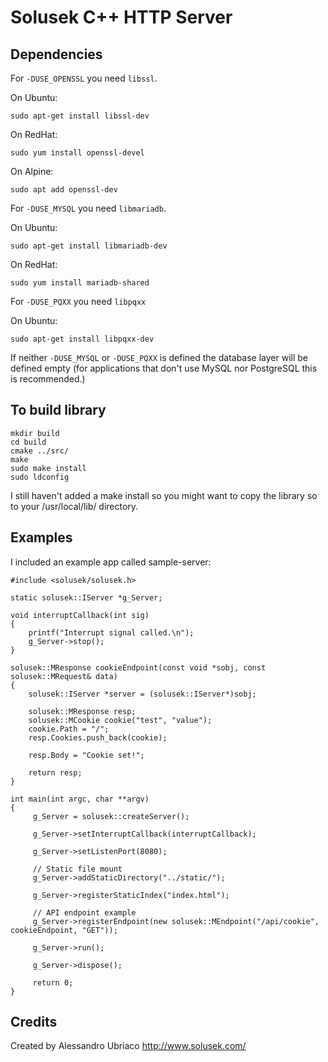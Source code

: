 # Solusek C++ HTTP Server

## Dependencies

For `-DUSE_OPENSSL` you need `libssl`.

On Ubuntu:
```
sudo apt-get install libssl-dev
```

On RedHat:
```
sudo yum install openssl-devel
```

On Alpine:
```
sudo apt add openssl-dev
```

For `-DUSE_MYSQL` you need `libmariadb`.

On Ubuntu:
```
sudo apt-get install libmariadb-dev
```

On RedHat:
```
sudo yum install mariadb-shared
```

For `-DUSE_PQXX` you need `libpqxx`

On Ubuntu:
```
sudo apt-get install libpqxx-dev
```

If neither `-DUSE_MYSQL` or `-DUSE_PQXX` is defined the database layer will be defined empty (for applications that don't use MySQL nor PostgreSQL this is recommended.)

## To build library

```
mkdir build
cd build
cmake ../src/
make
sudo make install
sudo ldconfig
```

I still haven't added a make install so you might want to copy the library so to your /usr/local/lib/ directory.

## Examples

I included an example app called sample-server:
```
#include <solusek/solusek.h>

static solusek::IServer *g_Server;

void interruptCallback(int sig)
{
	printf("Interrupt signal called.\n");
	g_Server->stop();
}

solusek::MResponse cookieEndpoint(const void *sobj, const solusek::MRequest& data)
{
    solusek::IServer *server = (solusek::IServer*)sobj;

    solusek::MResponse resp;
    solusek::MCookie cookie("test", "value");
    cookie.Path = "/";
    resp.Cookies.push_back(cookie);

    resp.Body = "Cookie set!";

    return resp;
}

int main(int argc, char **argv)
{
     g_Server = solusek::createServer();

     g_Server->setInterruptCallback(interruptCallback);

     g_Server->setListenPort(8080);

     // Static file mount
     g_Server->addStaticDirectory("../static/");

     g_Server->registerStaticIndex("index.html");

     // API endpoint example
     g_Server->registerEndpoint(new solusek::MEndpoint("/api/cookie", cookieEndpoint, "GET"));

     g_Server->run();

     g_Server->dispose();

     return 0;
}
```

## Credits

Created by Alessandro Ubriaco
http://www.solusek.com/
